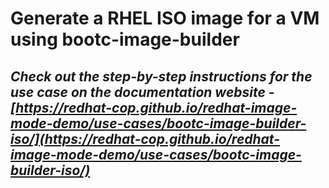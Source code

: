 # Generate a RHEL ISO image for a VM using bootc-image-builder

## *Check out the step-by-step instructions for the use case on the documentation website - [https://redhat-cop.github.io/redhat-image-mode-demo/use-cases/bootc-image-builder-iso/](https://redhat-cop.github.io/redhat-image-mode-demo/use-cases/bootc-image-builder-iso/)*
